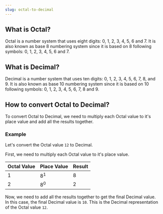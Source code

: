 ```yaml
---
slug: octal-to-decimal
---
```


## What is Octal?

Octal is a number system that uses eight digits: 0, 1, 2, 3, 4, 5, 6 and 7. It is also known as base 8 numbering system since it is based on 8 following symbols: 0, 1, 2, 3, 4, 5, 6 and 7.

## What is Decimal?

Decimal is a number system that uses ten digits: 0, 1, 2, 3, 4, 5, 6, 7, 8, and 9. It is also known as base 10 numbering system since it is based on 10 following symbols: 0, 1, 2, 3, 4, 5, 6, 7, 8 and 9.

## How to convert Octal to Decimal?

To convert Octal to Decimal, we need to multiply each Octal value to it's place value and add all the results together.

### Example

Let's convert the Octal value `12` to Decimal.

First, we need to multiply each Octal value to it's place value.

| Octal Value | Place Value | Result |
| ----------- | ----------- | ------ |
| 1           | $8^1$       | 8      |
| 2           | $8^0$       | 2      |

Now, we need to add all the results together to get the final Decimal value. In this case, the final Decimal value is `10`. This is the Decimal representation of the Octal value `12`.
